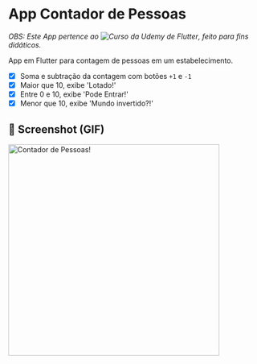 # App Contador de Pessoas
_OBS: Este App pertence ao ![Curso da Udemy de Flutter](https://www.udemy.com/share/101WimAEAYeFZXQn0J/), feito para fins didáticos._

App em Flutter para contagem de pessoas em um estabelecimento.

- [x] Soma e subtração da contagem com botões `+1` e `-1`
- [x] Maior que 10, exibe 'Lotado!'
- [x] Entre 0 e 10, exibe 'Pode Entrar!'
- [x] Menor que 10, exibe 'Mundo invertido?!'

## 📱 Screenshot (GIF)
<img src=".github/demo.gif" alt="Contador de Pessoas!" height="420px" />

